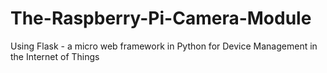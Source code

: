 # The-Raspberry-Pi-Camera-Module
Using Flask - a micro web framework in Python for Device Management in the Internet of Things
